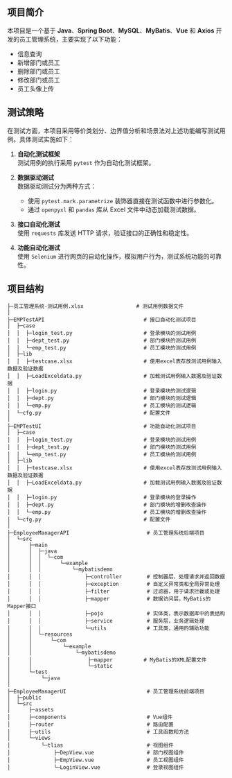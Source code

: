 ## 项目简介

本项目是一个基于 **Java**、**Spring Boot**、**MySQL**、**MyBatis**、**Vue** 和 **Axios** 开发的员工管理系统，主要实现了以下功能：

- 信息查询
- 新增部门或员工
- 删除部门或员工
- 修改部门或员工
- 员工头像上传

## 测试策略

在测试方面，本项目采用等价类划分、边界值分析和场景法对上述功能编写测试用例。具体测试实施如下：

1. **自动化测试框架**  
   测试用例的执行采用 `pytest` 作为自动化测试框架。

2. **数据驱动测试**  
   数据驱动测试分为两种方式：
   - 使用 `pytest.mark.parametrize` 装饰器直接在测试函数中进行参数化。
   - 通过 `openpyxl` 和 `pandas` 库从 Excel 文件中动态加载测试数据。

3. **接口自动化测试**  
   使用 `requests` 库发送 HTTP 请求，验证接口的正确性和稳定性。

4. **功能自动化测试**  
   使用 `Selenium` 进行网页的自动化操作，模拟用户行为，测试系统功能的可靠性。


## 项目结构

```plaintext
├─员工管理系统-测试用例.xlsx                 # 测试用例数据文件
│
├─EMPTestAPI                                # 接口自动化测试项目
│  ├─case                                   
│  │  ├─login_test.py                       # 登录模块的测试用例
│  │  ├─dept_test.py                        # 部门模块的测试用例
│  │  └─emp_test.py                         # 员工模块的测试用例
│  ├─lib                                    
│  │  ├─testcase.xlsx                       # 使用excel表存放测试用例输入数据及验证数据
│  │  ├─LoadExceldata.py                    # 加载测试用例输入数据及验证数据
│  │  ├─login.py                            # 登录模块的测试逻辑
│  │  ├─dept.py                             # 部门模块的测试逻辑
│  │  └─emp.py                              # 员工模块的测试逻辑
│  └─cfg.py                                 # 配置文件
│
├─EMPTestUI                                 # 功能自动化测试项目
│  ├─case                                   
│  │  ├─login_test.py                       # 登录模块的测试用例
│  │  ├─dept_test.py                        # 部门模块的测试用例
│  │  └─emp_test.py                         # 员工模块的测试用例
│  ├─lib                                    
│  │  ├─testcase.xlsx                       # 使用excel表存放测试用例输入数据及验证数据
│  │  ├─LoadExceldata.py                    # 加载测试用例输入数据及验证数据
│  │  ├─login.py                            # 登录模块的登录操作
│  │  ├─dept.py                             # 部门模块的增删改查操作
│  │  └─emp.py                              # 员工模块的增删改查操作
│  └─cfg.py                                 # 配置文件
│
├─EmployeeManagerAPI                         # 员工管理系统后端项目
│  └─src
│      ├─main
│      │  ├─java
│      │  │  └─com
│      │  │      └─example
│      │  │          └─mybatisdemo
│      │  │              ├─controller        # 控制器层，处理请求并返回数据
│      │  │              ├─exception         # 自定义异常类和全局异常处理
│      │  │              ├─filter            # 过滤器，用于请求拦截或处理
│      │  │              ├─mapper            # 数据访问层，MyBatis的Mapper接口
│      │  │              ├─pojo              # 实体类，表示数据库中的表结构
│      │  │              ├─service           # 服务层，业务逻辑处理
│      │  │              └─utils             # 工具类，通用的辅助功能
│      │  └─resources
│      │      └─com
│      │          └─example
│      │              └─mybatisdemo
│      │                  ├─mapper          # MyBatis的XML配置文件
│      │                  └─static          
│      └─test
│          └─java                           
│
├─EmployeeManagerUI                          # 员工管理系统前端项目
│  ├─public                                  
│  └─src
│      ├─assets                              
│      ├─components                          # Vue组件
│      ├─router                              # 路由配置
│      ├─utils                               # 工具函数和方法
│      └─views
│          └─tlias                           # 视图组件
│              ├─DepView.vue                 # 部门视图组件
│              ├─EmpView.vue                 # 员工视图组件
│              └─LoginView.vue               # 登录视图组件
